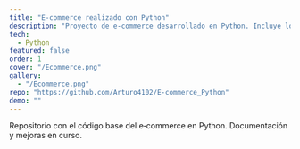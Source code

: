 ```yaml
---
title: "E‑commerce realizado con Python"
description: "Proyecto de e‑commerce desarrollado en Python. Incluye lógica de negocio, gestión de productos y pedidos, y estructura lista para ampliar."
tech:
  - Python
featured: false
order: 1
cover: "/Ecommerce.png"
gallery:
  - "/Ecommerce.png"
repo: "https://github.com/Arturo4102/E-commerce_Python"
demo: ""
---
```

Repositorio con el código base del e‑commerce en Python. Documentación y mejoras en curso.
